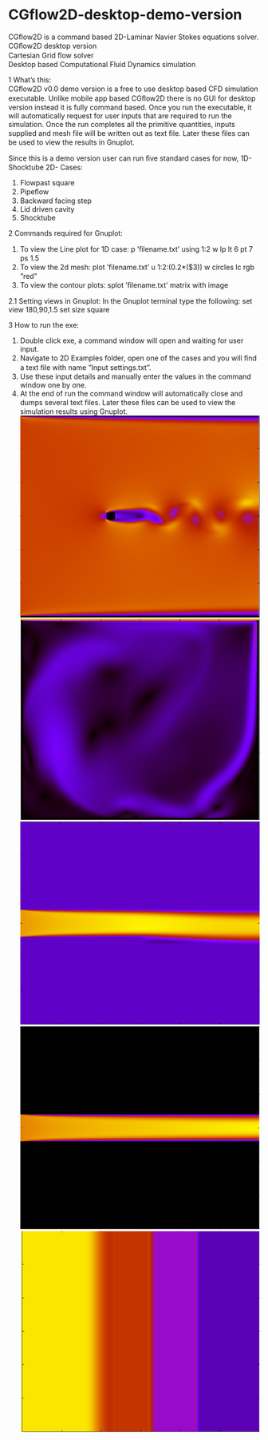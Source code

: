 # CGflow2D-desktop-demo-version
CGflow2D is a command based 2D-Laminar Navier Stokes equations solver.  
CGﬂow2D desktop version  
Cartesian Grid ﬂow solver  
Desktop based Computational Fluid Dynamics simulation  

1 What’s this:  
CGﬂow2D v0.0 demo version is a free to use desktop based CFD
simulation executable. Unlike mobile app based CGﬂow2D there is
no GUI for desktop version instead it is fully command based. Once
you run the executable, it will automatically request for user inputs
that are required to run the simulation. Once the run completes
all the primitive quantities, inputs supplied and mesh ﬁle will be
written out as text ﬁle. Later these ﬁles can be used to view the
results in Gnuplot.

Since this is a demo version user can run ﬁve standard cases for now,
1D- Shocktube
2D- Cases:
1. Flowpast square
2. Pipeﬂow
3. Backward facing step
4. Lid driven cavity
5. Shocktube

2 Commands required for Gnuplot:
1. To view the Line plot for 1D case:
p ’ﬁlename.txt’ using 1:2 w lp lt 6 pt 7 ps 1.5
2. To view the 2d mesh:
plot ’ﬁlename.txt’ u 1:2:(0.2*($3)) w circles lc rgb ”red”
3. To view the contour plots:
splot ’ﬁlename.txt’ matrix with image

2.1 Setting views in Gnuplot:
In the Gnuplot terminal type the following:
set view 180,90,1.5
set size square

3 How to run the exe:
1. Double click exe, a command window will open and waiting for
user input.
2. Navigate to 2D Examples folder, open one of the cases and you
will ﬁnd a text ﬁle with name ”Input settings.txt”.
3. Use these input details and manually enter the values in the
command window one by one.
4. At the end of run the command window will automatically close
and dumps several text ﬁles. Later these ﬁles can be used to view
the simulation results using Gnuplot.  
![Alt text](https://github.com/ganeshkumar89/CGflow2D-desktop-demo-version/blob/master/2D%20Examples/Flowpast%20Square/MagVelocity.PNG?raw=true "Flowpast square")
![Alt text](https://github.com/ganeshkumar89/CGflow2D-desktop-demo-version/blob/master/2D%20Examples/Lid%20driven%20cavity/magvelocity.PNG?raw=true "Lid driven cavity")
![Alt text](https://github.com/ganeshkumar89/CGflow2D-desktop-demo-version/blob/master/2D%20Examples/Backward%20facing%20step/uvelocity.PNG?raw=true "Backward facing step")
![Alt text](https://github.com/ganeshkumar89/CGflow2D-desktop-demo-version/blob/master/2D%20Examples/Pipeflow/Magvelocity.PNG?raw=true "Pipeflow")
![Alt text](https://github.com/ganeshkumar89/CGflow2D-desktop-demo-version/blob/master/2D%20Examples/Shocktube/density.PNG?raw=true "Shocktube")
